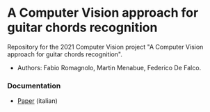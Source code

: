 # A Computer Vision approach for guitar chords recognition
Repository for the 2021 Computer Vision project "A Computer Vision approach for guitar chords recognition".  

- Authors: Fabio Romagnolo, Martin Menabue, Federico De Falco.

### Documentation
- [Paper](https://github.com/ilDeffo/Guitar-Fingering-Chords-Recognition/files/11720187/A_Computer_Vision_approach_for_guitar_chords_recognition.pdf) (italian)
